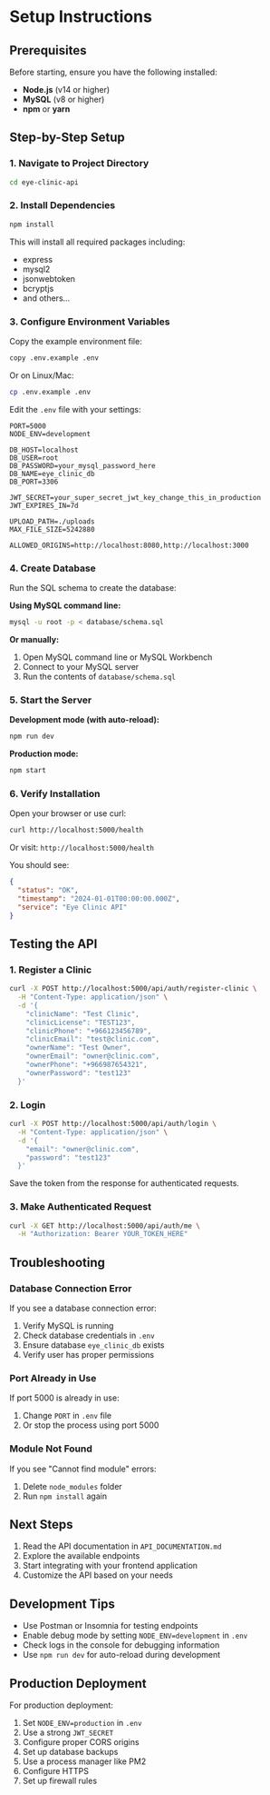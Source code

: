 # Setup Instructions

## Prerequisites

Before starting, ensure you have the following installed:

- **Node.js** (v14 or higher)
- **MySQL** (v8 or higher)
- **npm** or **yarn**

## Step-by-Step Setup

### 1. Navigate to Project Directory

```bash
cd eye-clinic-api
```

### 2. Install Dependencies

```bash
npm install
```

This will install all required packages including:
- express
- mysql2
- jsonwebtoken
- bcryptjs
- and others...

### 3. Configure Environment Variables

Copy the example environment file:

```bash
copy .env.example .env
```

Or on Linux/Mac:

```bash
cp .env.example .env
```

Edit the `.env` file with your settings:

```env
PORT=5000
NODE_ENV=development

DB_HOST=localhost
DB_USER=root
DB_PASSWORD=your_mysql_password_here
DB_NAME=eye_clinic_db
DB_PORT=3306

JWT_SECRET=your_super_secret_jwt_key_change_this_in_production
JWT_EXPIRES_IN=7d

UPLOAD_PATH=./uploads
MAX_FILE_SIZE=5242880

ALLOWED_ORIGINS=http://localhost:8080,http://localhost:3000
```

### 4. Create Database

Run the SQL schema to create the database:

**Using MySQL command line:**

```bash
mysql -u root -p < database/schema.sql
```

**Or manually:**

1. Open MySQL command line or MySQL Workbench
2. Connect to your MySQL server
3. Run the contents of `database/schema.sql`

### 5. Start the Server

**Development mode (with auto-reload):**

```bash
npm run dev
```

**Production mode:**

```bash
npm start
```

### 6. Verify Installation

Open your browser or use curl:

```bash
curl http://localhost:5000/health
```

Or visit: `http://localhost:5000/health`

You should see:

```json
{
  "status": "OK",
  "timestamp": "2024-01-01T00:00:00.000Z",
  "service": "Eye Clinic API"
}
```

## Testing the API

### 1. Register a Clinic

```bash
curl -X POST http://localhost:5000/api/auth/register-clinic \
  -H "Content-Type: application/json" \
  -d '{
    "clinicName": "Test Clinic",
    "clinicLicense": "TEST123",
    "clinicPhone": "+966123456789",
    "clinicEmail": "test@clinic.com",
    "ownerName": "Test Owner",
    "ownerEmail": "owner@clinic.com",
    "ownerPhone": "+966987654321",
    "ownerPassword": "test123"
  }'
```

### 2. Login

```bash
curl -X POST http://localhost:5000/api/auth/login \
  -H "Content-Type: application/json" \
  -d '{
    "email": "owner@clinic.com",
    "password": "test123"
  }'
```

Save the token from the response for authenticated requests.

### 3. Make Authenticated Request

```bash
curl -X GET http://localhost:5000/api/auth/me \
  -H "Authorization: Bearer YOUR_TOKEN_HERE"
```

## Troubleshooting

### Database Connection Error

If you see a database connection error:

1. Verify MySQL is running
2. Check database credentials in `.env`
3. Ensure database `eye_clinic_db` exists
4. Verify user has proper permissions

### Port Already in Use

If port 5000 is already in use:

1. Change `PORT` in `.env` file
2. Or stop the process using port 5000

### Module Not Found

If you see "Cannot find module" errors:

1. Delete `node_modules` folder
2. Run `npm install` again

## Next Steps

1. Read the API documentation in `API_DOCUMENTATION.md`
2. Explore the available endpoints
3. Start integrating with your frontend application
4. Customize the API based on your needs

## Development Tips

- Use Postman or Insomnia for testing endpoints
- Enable debug mode by setting `NODE_ENV=development` in `.env`
- Check logs in the console for debugging information
- Use `npm run dev` for auto-reload during development

## Production Deployment

For production deployment:

1. Set `NODE_ENV=production` in `.env`
2. Use a strong `JWT_SECRET`
3. Configure proper CORS origins
4. Set up database backups
5. Use a process manager like PM2
6. Configure HTTPS
7. Set up firewall rules
